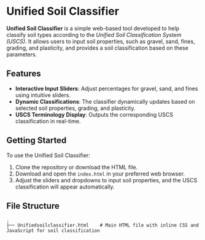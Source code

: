 # Unified Soil Classifier

**Unified Soil Classifier** is a simple web-based tool developed to help classify soil types according to the *Unified Soil Classification System (USCS)*. It allows users to input soil properties, such as gravel, sand, fines, grading, and plasticity, and provides a soil classification based on these parameters.

## Features
- **Interactive Input Sliders**: Adjust percentages for gravel, sand, and fines using intuitive sliders.
- **Dynamic Classifications**: The classifier dynamically updates based on selected soil properties, grading, and plasticity.
- **USCS Terminology Display**: Outputs the corresponding USCS classification in real-time.

## Getting Started
To use the Unified Soil Classifier:
1. Clone the repository or download the HTML file.
2. Download and open the `index.html` in your preferred web browser.
3. Adjust the sliders and dropdowns to input soil properties, and the USCS classification will appear automatically.

## File Structure

```plaintext
.
├── Unifiedsoilclassifier.html    # Main HTML file with inline CSS and JavaScript for soil classification

